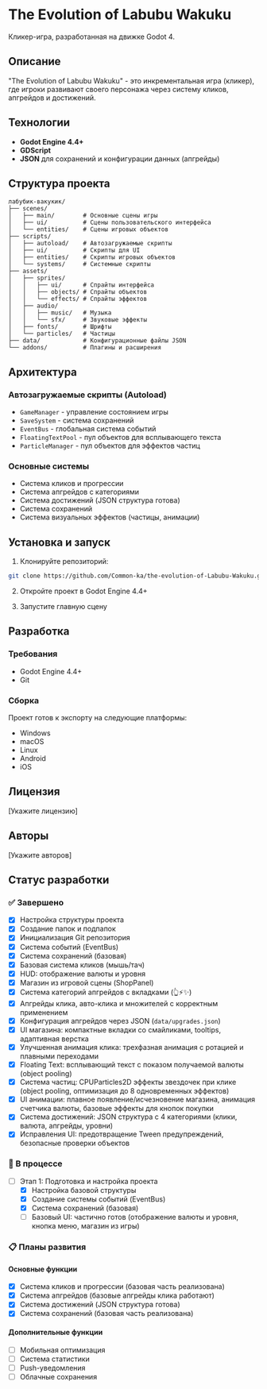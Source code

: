 # The Evolution of Labubu Wakuku

Кликер-игра, разработанная на движке Godot 4.

## Описание

"The Evolution of Labubu Wakuku" - это инкрементальная игра (кликер), где игроки развивают своего персонажа через систему кликов, апгрейдов и достижений.

## Технологии

- **Godot Engine 4.4+**
- **GDScript**
- **JSON** для сохранений и конфигурации данных (апгрейды)

## Структура проекта

```
лабубик-вакукик/
├── scenes/
│   ├── main/        # Основные сцены игры
│   ├── ui/          # Сцены пользовательского интерфейса
│   └── entities/    # Сцены игровых объектов
├── scripts/
│   ├── autoload/    # Автозагружаемые скрипты
│   ├── ui/          # Скрипты для UI
│   ├── entities/    # Скрипты игровых объектов
│   └── systems/     # Системные скрипты
├── assets/
│   ├── sprites/
│   │   ├── ui/      # Спрайты интерфейса
│   │   ├── objects/ # Спрайты объектов
│   │   └── effects/ # Спрайты эффектов
│   ├── audio/
│   │   ├── music/   # Музыка
│   │   └── sfx/     # Звуковые эффекты
│   ├── fonts/       # Шрифты
│   └── particles/   # Частицы
├── data/            # Конфигурационные файлы JSON
└── addons/          # Плагины и расширения
```

## Архитектура

### Автозагружаемые скрипты (Autoload)
- `GameManager` - управление состоянием игры
- `SaveSystem` - система сохранений
- `EventBus` - глобальная система событий
- `FloatingTextPool` - пул объектов для всплывающего текста
- `ParticleManager` - пул объектов для эффектов частиц

### Основные системы
- Система кликов и прогрессии
- Система апгрейдов с категориями
- Система достижений (JSON структура готова)
- Система сохранений
- Система визуальных эффектов (частицы, анимации)

## Установка и запуск

1. Клонируйте репозиторий:
```bash
git clone https://github.com/Common-ka/the-evolution-of-Labubu-Wakuku.git
```

2. Откройте проект в Godot Engine 4.4+

3. Запустите главную сцену

## Разработка

### Требования
- Godot Engine 4.4+
- Git

### Сборка
Проект готов к экспорту на следующие платформы:
- Windows
- macOS
- Linux
- Android
- iOS

## Лицензия

[Укажите лицензию]

## Авторы

[Укажите авторов]

## Статус разработки

### ✅ Завершено
- [x] Настройка структуры проекта
- [x] Создание папок и подпапок
- [x] Инициализация Git репозитория
- [x] Система событий (EventBus)
- [x] Система сохранений (базовая)
- [x] Базовая система кликов (мышь/тач)
- [x] HUD: отображение валюты и уровня
- [x] Магазин из игровой сцены (ShopPanel)
- [x] Система категорий апгрейдов с вкладками (👆⚡✨)
- [x] Апгрейды клика, авто-клика и множителей с корректным применением
- [x] Конфигурация апгрейдов через JSON (`data/upgrades.json`)
- [x] UI магазина: компактные вкладки со смайликами, tooltips, адаптивная верстка
- [x] Улучшенная анимация клика: трехфазная анимация с ротацией и плавными переходами
- [x] Floating Text: всплывающий текст с показом получаемой валюты (object pooling)
- [x] Система частиц: CPUParticles2D эффекты звездочек при клике (object pooling, оптимизация до 8 одновременных эффектов)
- [x] UI анимации: плавное появление/исчезновение магазина, анимация счетчика валюты, базовые эффекты для кнопок покупки
- [x] Система достижений: JSON структура с 4 категориями (клики, валюта, апгрейды, уровни)
- [x] Исправления UI: предотвращение Tween предупреждений, безопасные проверки объектов

### 🔄 В процессе
- [ ] Этап 1: Подготовка и настройка проекта
  - [x] Настройка базовой структуры
  - [x] Создание системы событий (EventBus)
  - [x] Система сохранений (базовая)
  - [ ] Базовый UI: частично готов (отображение валюты и уровня, кнопка меню, магазин из игры)

### 📋 Планы развития

#### Основные функции
- [x] Система кликов и прогрессии (базовая часть реализована)
- [x] Система апгрейдов (базовые апгрейды клика работают)
- [x] Система достижений (JSON структура готова)
- [x] Система сохранений (базовая часть реализована)

#### Дополнительные функции
- [ ] Мобильная оптимизация
- [ ] Система статистики
- [ ] Push-уведомления
- [ ] Облачные сохранения
